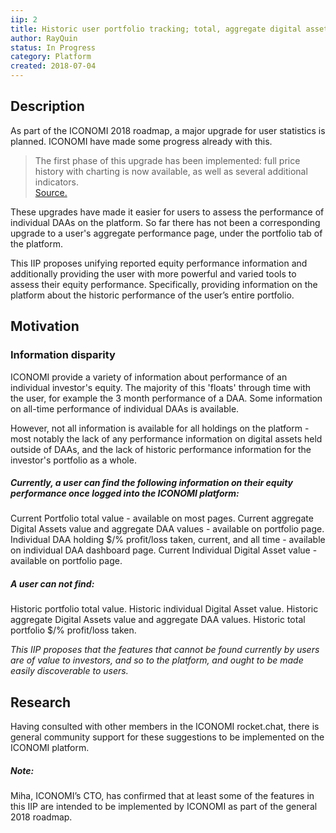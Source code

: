 ```yaml
---
iip: 2
title: Historic user portfolio tracking; total, aggregate digital assets and DAAs 
author: RayQuin
status: In Progress
category: Platform
created: 2018-07-04
---
```


<!--You can leave these HTML comments in your merged IIP and delete the visible duplicate text guides, they will not appear and may be helpful to refer to if you edit it again. This is the suggested template for new IIPs. Note that an IIP number will be assigned by an editor. When opening a pull request to submit your IIP, please use an abbreviated title in the filename, `iip-title_abbrev.md`. The title should be 50 characters or less.-->

## Description
<!--Provide a simplified and layman-accessible explanation of the IIP.-->
As part of the ICONOMI 2018 roadmap, a major upgrade for user statistics is planned. ICONOMI have made some progress already with this.

>The first phase of this upgrade has been implemented: full price history with charting is now available, as well as several additional indicators.  
[Source.](https://medium.com/iconominet/development-overview-q2-2018-fd11fc14388b)

These upgrades have made it easier for users to assess the performance of individual DAAs on the platform. So far there has not been a corresponding upgrade to a user's aggregate performance page, under the portfolio tab of the platform.

This IIP proposes unifying reported equity performance information and additionally providing the user with more powerful and varied tools to assess their equity performance. Specifically, providing information on the platform about the historic performance of the user’s entire portfolio.



## Motivation
<!-- The motivation should clearly explain why the existing system is inadequate to address the problem that the IIP solves. -->

### Information disparity
ICONOMI provide a variety of information about performance of an individual investor's equity. The majority of this 'floats' through time with the user, for example the 3 month performance of a DAA. Some information on all-time performance of individual DAAs is available.

However, not all information is available for all holdings on the platform - most notably the lack of any performance information on digital assets held outside of DAAs, and the lack of historic performance information for the investor's portfolio as a whole.


##### Currently, a user can find the following information on their equity performance once logged into the ICONOMI platform:
Current Portfolio total value - available on most pages.
Current aggregate Digital Assets value and aggregate DAA values - available on portfolio page.
Individual DAA holding $/% profit/loss taken, current, and all time - available on individual DAA dashboard page.
Current Individual Digital Asset value - available on portfolio page.

##### A user can not find:
Historic portfolio total value.
Historic individual Digital Asset value.
Historic aggregate Digital Assets value and aggregate DAA values.
Historic total portfolio $/% profit/loss taken.

*This IIP proposes that the features that cannot be found currently by users are of value to investors, and so to the platform, and ought to be made easily discoverable to users.*



## Research
<!--Showing test cases, examples or research of how and why the idea has worked before (in other projects or other walks of life) will help strengthen the case for the IIP.-->
Having consulted with other members in the ICONOMI rocket.chat, there is general community support for these suggestions to be implemented on the ICONOMI platform. 


##### Note: 
Miha, ICONOMI’s CTO, has confirmed that at least some of the features in this IIP are intended to be implemented by ICONOMI as part of the general 2018 roadmap.

